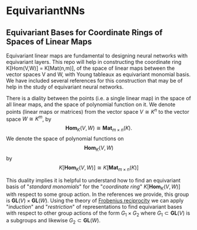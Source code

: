# EquivariantNNs

## Equivariant Bases for Coordinate Rings of Spaces of Linear Maps
Equivariant linear maps are fundamental to designing neural networks with equivariant layers. 
This repo will help in constructing the coordinate ring K[Hom(V,W)] = K[Mat(n,m)], of the space 
of linear maps between the vector spaces V and W, with Young tableaux as equivariant monomial 
basis. We have included several references for this construction that may be of help in the 
study of equivariant neural networks. 

There is a diality between the points (i.e. a single linear map) in the space of all linear maps, 
and the space of polynomial function on it. We denote points (linear maps or matrices) from the 
vector space $V \cong K^n$ to the vector space $W \cong K^m$, by 
$$\mathbf{Hom}_K(V,W) \cong \mathbf{Mat}_{m \times n}(K).$$ 
We denote the space of polynomial
functions on 
$$\mathbf{Hom}_K(V,W)$$ 
by 
$$K[\mathbf{Hom}_K(V,W)] \cong K[\mathbf{Mat}_{m \times n}(K)]$$

This duality implies it is helpful to understand how to find an equivariant basis of 
"*standard monomials*" for the "*coordinate ring*" $K[\mathbf{Hom}_K(V,W)]$ with respect to some
group action. In the references we provide, this group is $\mathbf{GL}(V) \times \mathbf{GL}(W)$. 
Using the theory of [Frobenius reciprocity](https://en.wikipedia.org/wiki/Frobenius_reciprocity) we can apply "*induction*" and "*restriction*" of 
representations to find equivariant bases with respect to other group actions of the form
$G_1 \times G_2$ where $G_1 \subset \mathbf{GL}(V)$ is a subgroups and likewise $G_2 \subset \mathbf{GL}(W)$.


